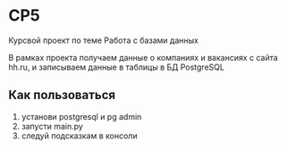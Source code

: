 # CP5
Курсвой проект по теме Работа с базами данных  

В рамках проекта получаем данные о компаниях и вакансиях с сайта hh.ru, и записываем данные в таблицы в БД PostgreSQL

## Как пользоваться
1. установи postgresql и pg admin
2. запусти main.py
3. следуй подсказкам в консоли 